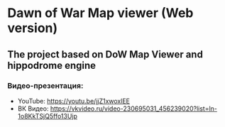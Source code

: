# Dawn of War Map viewer (Web version)
## The project based on DoW Map Viewer and hippodrome engine 

### Видео-презентация:
- YouTube: https://youtu.be/jjZ1xwoxlEE
- ВК Видео: https://vkvideo.ru/video-230695031_456239020?list=ln-1o8KkTSjQ5ffo13Ujp